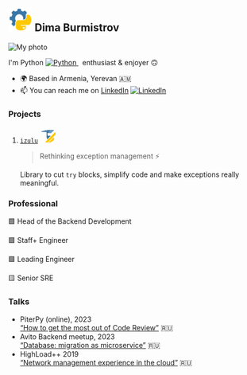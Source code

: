 ## <img src="/logo/pyctrl/sp_logo_512.png" alt="My logo" width="48"/>   Dima Burmistrov

<img src="https://2.gravatar.com/avatar/11c7e11043d9f4a772d3662bdf90937d6dec73ddbd4138394fc7bbfdc995b230?size=256" alt="My photo" width="256"/>

I'm Python
<a href="https://www.python.org/" target="_blank" rel="noreferrer">
<img src="https://raw.githubusercontent.com/danielcranney/readme-generator/main/public/icons/skills/python-colored.svg" width="14" height="14" alt="Python" />
</a>
&nbsp; enthusiast & enjoyer :upside_down_face:

- 🌍 Based in Armenia, Yerevan :armenia:
- 📫 You can reach me on [LinkedIn](https://www.linkedin.com/in/dimaburmistrov/)
  <a href="https://www.linkedin.com/in/dimaburmistrov/" target="_blank" rel="noreferrer">
  <img src="https://raw.githubusercontent.com/danielcranney/readme-generator/main/public/icons/socials/linkedin.svg" width="14" height="14" alt="LinkedIn" />
  </a>


### Projects

1. [`izulu`](https://github.com/pyctrl/izulu) <img src="/logo/izulu/izulu_logo_512.png" alt="izulu logo" width="32"/>

   > Rethinking exception management :zap:
   
   Library to cut `try` blocks, simplify code and make exceptions really meaningful.


### Professional

:green_square: Head of the Backend Development

:green_square: Staff+ Engineer

:green_square: Leading Engineer

:yellow_square: Senior SRE


### Talks

* PiterPy (online), 2023</br>[“How to get the most out of Code Review”](https://highload.ru/moscow/2019/abstracts/6212) :ru:
* Avito Backend meetup, 2023</br>[“Database: migration as microservice”](https://highload.ru/moscow/2019/abstracts/6212) :ru:
* HighLoad++ 2019</br>[“Network management experience in the cloud”](https://highload.ru/moscow/2019/abstracts/6212) :ru:


<!--
Here are some ideas to get you started:

- 🔭 I’m currently working on ...
- 🌱 I’m currently learning ...
- 👯 I’m looking to collaborate on ...
- 🤔 I’m looking for help with ...
- 💬 Ask me about ...
- 📫 How to reach me: ...
- 😄 Pronouns: ...
- ⚡ Fun fact: ...
-->

